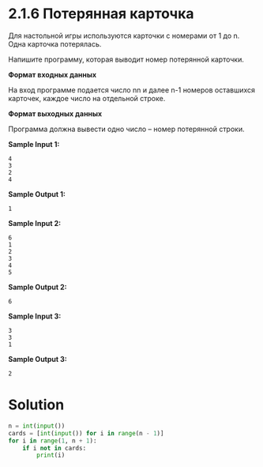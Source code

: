 # 2.1.6 Потерянная карточка
Для настольной игры используются карточки с номерами от 1 до n. Одна карточка потерялась.

Напишите программу, которая выводит номер потерянной карточки.

**Формат входных данных**

На вход программе подается число nn и далее n-1 номеров оставшихся карточек, каждое число на отдельной строке.

**Формат выходных данных**

Программа должна вывести одно число – номер потерянной строки.

**Sample Input 1:**
```
4
3
2
4
```
**Sample Output 1:**
```
1
```
**Sample Input 2:**
```
6
1
2
3
4
5
```
**Sample Output 2:**
```
6
```
**Sample Input 3:**
```
3
3
1
```
**Sample Output 3:**
```
2
```
# Solution
```python
n = int(input())
cards = [int(input()) for i in range(n - 1)]
for i in range(1, n + 1):
    if i not in cards:
        print(i)
```
